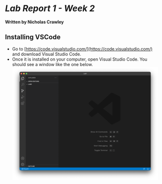 # *Lab Report 1 - Week 2*
**Written by Nicholas Crawley**

## Installing VSCode
* Go to [https://code.visualstudio.com/](https://code.visualstudio.com/) and download Visual Studio Code.
* Once it is installed on your computer, open Visual Studio Code. You should see a window like the one below.
![Image](lab1-step1.png)
